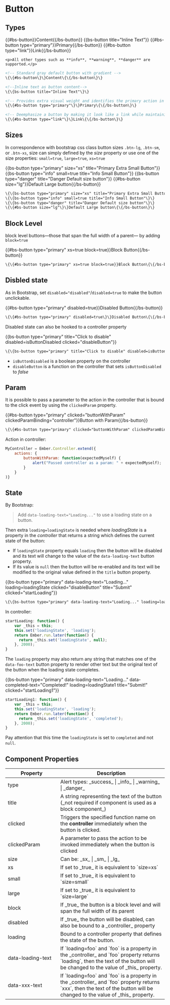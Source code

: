 # Button


## Types

<div class="bs-example">
    {{#bs-button}}Content{{/bs-button}}
    {{bs-button title="Inline Text"}}
    {{#bs-button type="primary"}}Primary{{/bs-button}}
    {{#bs-button type="link"}}Link{{/bs-button}}

    <p>All other types such as **info**, **warning**, **danger** are supported.</p>
</div>


``` html
<!-- Standard gray default button with gradient -->
\{\{#bs-button\}\}Content\{\{/bs-button\}\}

<!--Inline text as button content-->
\{\{bs-button title="Inline Text"\}\}

<!-- Provides extra visual weight and identifies the primary action in a set of buttons -->
\{\{#bs-button type="primary"\}\}Primary\{\{/bs-button\}\}

<!-- Deemphasize a button by making it look like a link while maintaining button behavior -->
\{\{#bs-button type="link"\}\}Link\{\{/bs-button\}\}
```


## Sizes

In correspondence with bootstrap css class button sizes `.btn-lg`, `.btn-sm`, or `.btn-xs`, size can simply defined by the _size_ property or use one of the size properties: `small=true`, `large=true`, `xs=true`

<div class="bs-example">
    <p>
        {{bs-button type="primary" size="xs" title="Primary Extra Small Button"}}
        {{bs-button type="info" small=true title="Info Small Button"}}
        {{bs-button type="danger" title="Danger Default size button"}}
        {{#bs-button size="lg"}}Default Large button{{/bs-button}}
    </p>
</div>

``` html
\{\{bs-button type="primary" size="xs" title="Primary Extra Small Button"\}\}
\{\{bs-button type="info" small=true title="Info Small Button"\}\}
\{\{bs-button type="danger" title="Danger Default size button"\}\}
\{\{#bs-button size="lg"\}\}Default Large button\{\{/bs-button\}\}
```

## Block Level

block level buttons—those that span the full width of a parent— by adding `block=true`

<div class="bs-example">
    {{#bs-button type="primary" xs=true block=true}}Block Button{{/bs-button}}
</div>

``` html
\{\{#bs-button type="primary" xs=true block=true}}Block Button\{\{/bs-button\}\}
```

## Disbled state

As in Bootstrap, set `disabled="disabled"`/`disabled=true` to make the button unclickable.

<div class="bs-example">
    {{#bs-button type="primary" disabled=true}}Disabled Button{{/bs-button}}
</div>

``` html
\{\{#bs-button type="primary" disabled=true\}\}Disabled Button\{\{/bs-button\}\}
```

Disabled state can also be hooked to a controller property

<div class="bs-example">
    {{bs-button type="primary" title="Click to disable" disabled=isButtonDisabled clicked="disableButton"}}
</div>

``` html
\{\{bs-button type="primary" title="Click to disable" disabled=isButtonDisabled clicked="disableButton"\}\}
```

* `isButtonDisabled` is a boolean property on the controller
* `disableButton` is a function on the controller that sets `isButtonDisabled` to _false_

## Param

It is possible to pass a parameter to the action in the controller that is bound to the click event by using the `clickedParam` property.

<div class="bs-example">
    {{#bs-button type="primary" clicked="buttonWithParam" clickedParamBinding="controller"}}Button with Param{{/bs-button}}
</div>


``` html
\{\{#bs-button type="primary" clicked="buttonWithParam" clickedParamBinding="controller"\}\}Button with Param\{\{/bs-button\}\}
```

Action in controller:

``` javascript
MyController = Ember.Controller.extend({
    actions: {
        buttonWithParam: function(expectedMyself) {
            alert("Passed controller as a param: " + expectedMyself);
        }
    }
)}
```

## State

By Bootstrap:
> Add `data-loading-text="Loading..."` to use a loading state on a button.

Then extra `loading=loadingState` is needed where *loadingState* is a property in the *controller* that returns a string which
defines the current state of the button:

* If `loadingState` property equals `loading` then the button will be disabled and its text will change to the value of the `data-loading-text` button property.
* If its value is `null` then the button will be re-enabled and its text will be modified to the original value defined in the `title` button property.

<div class="bs-example">
    {{bs-button type="primary" data-loading-text="Loading..." loading=loadingState clicked="disableButton" title="Submit" clicked="startLoading"}}
</div>


``` html
\{\{bs-button type="primary" data-loading-text="Loading..." loading=loadingState title="Submit" clicked="startLoading"\}\}
```

<p>In controller:</p>

``` javascript
startLoading: function() {
    var _this = this;
    this.set('loadingState', 'loading');
    return Ember.run.later(function() {
      return _this.set('loadingState', null);
    }, 2000);
}
```

The `loading` property may also return any string that matches one of the `data-foo-text` button property to render other text
but the original text of the button when the loading state completes.

<div class="bs-example">
    {{bs-button type="primary" data-loading-text="Loading..." data-completed-text="Completed!" loading=loadingState1 title="Submit!" clicked="startLoading1"}}
</div>

``` javascript
startLoading1: function() {
    var _this = this;
    this.set('loadingState', 'loading');
    return Ember.run.later(function() {
      return _this.set('loadingState', 'completed');
    }, 2000);
}
```

Pay attention that this time the `loadingState` is set to `completed` and not `null`.



## Component Properties

<div class="table-responsive">
    <table class="table table-bordered table-striped">
        <thead>
            <tr>
                <th style="width: 150px;">Property</th>
                <th>Description</th>
            </tr>
        </thead>
        <tbody>
            <tr>
                <td>type</td>
                <td>Alert types: _success_ | _info_ | _warning_ | _danger_</td>
            </tr>
            <tr>
                <td>title</td>
                <td>A string representing the text of the button (_not required if component is used as a block component_)</td>
            </tr>
            <tr>
                <td>clicked</td>
                <td>Triggers the specified function name on the <strong>controller</strong> immediately when the button is clicked.</td>
            </tr>
            <tr>
                <td>clickedParam</td>
                <td>A parameter to pass the action to be invoked immediately when the button is clicked</td>
            </tr>
            <tr>
                <td>size</td>
                <td>Can be: _sx_ | _sm_ | _lg_</td>
            </tr>
            <tr>
                <td>xs</td>
                <td>If set to _true_ it is equivalent to `size=xs`</td>
            </tr>
            <tr>
                <td>small</td>
                <td>If set to _true_ it is equivalent to `size=small`</td>
            </tr>
            <tr>
                <td>large</td>
                <td>If set to _true_ it is equivalent to `size=large`</td>
            </tr>
            <tr>
                <td>block</td>
                <td>If _true_ the button is a block level and will span the full width of its parent</td>
            </tr>
            <tr>
                <td>disabled</td>
                <td>If _true_ the button will be disabled, can also be bound to a _controller_ property</td>
            </tr>
            <tr>
                <td>loading</td>
                <td>Bound to a controller property that defines the state of the button.</td>
            </tr>
            <tr>
                <td>data-loading-text</td>
                <td>If `loading=foo` and `foo` is a property in the _controller_ and `foo` property returns `loading`, then the text of the button will be changed to the value of _this_ property.</td>
            </tr>
            <tr>
                <td>data-xxx-text</td>
                <td>If `loading=foo` and `foo` is a property in the _controller_ and `foo` property returns `xxx`, then the text of the button will be changed to the value of _this_ property.</td>
            </tr>
        </tbody>
    </table>
</div>
